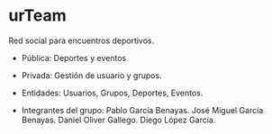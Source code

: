 # urTeam
Red social para encuentros deportivos.
* Pública:
  Deportes y eventos
* Privada:
  Gestión de usuario y grupos.
  
* Entidades:
  Usuarios,
  Grupos,
  Deportes,
  Eventos.

* Integrantes del grupo:
  Pablo García Benayas.
  José Miguel García Benayas.
  Daniel Oliver Gallego.
  Diego López García.
